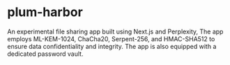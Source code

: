 # plum-harbor
An experimental file sharing app built using Next.js and Perplexity, The app employs ML-KEM-1024, ChaCha20, Serpent-256, and HMAC-SHA512 to ensure data confidentiality and integrity. The app is also equipped with a dedicated password vault.
